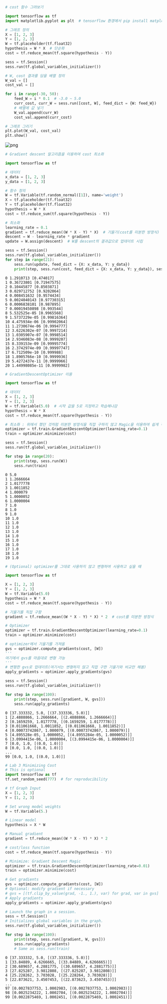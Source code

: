 

```python
# cost 함수 그려보기

import tensorflow as tf
import matplotlib.pyplot as plt  # tensorflow 환경에서 pip install matplotlib 입력하여 설치

# 그래프 정의
X = [1, 2, 3]
Y = [1, 2, 3]
W = tf.placeholder(tf.float32)
hypothesis = W * X  # 단순화
cost = tf.reduce_mean(tf.square(hypothesis - Y))

sess = tf.Session()
sess.run(tf.global_variables_initializer())

# W, cost 결과를 담을 배열 정의
W_val = []
cost_val = []

for i in range(-30, 50):
    feed_W = i * 0.1  # -3.0 ~ 5.0
    curr_cost, curr_W = sess.run([cost, W], feed_dict = {W: feed_W})
    # 배열에 값 넣기
    W_val.append(curr_W)
    cost_val.append(curr_cost)

# 그래프 그리기
plt.plot(W_val, cost_val)
plt.show()
```


![png](output_0_0.png)



```python
# Gradient descent 알고리즘을 이용하여 cost 최소화

import tensorflow as tf

# 데이터
x_data = [1, 2, 3]
y_data = [1, 2, 3]

# 함수 정의
W = tf.Variable(tf.random_normal([1]), name='weight')
X = tf.placeholder(tf.float32)
Y = tf.placeholder(tf.float32)
hypothesis = W * X
cost = tf.reduce_sum(tf.square(hypothesis - Y))

# 최소화
learning_rate = 0.1
gradient = tf.reduce_mean((W * X - Y) * X)  # 기울기(cost를 미분한 방정식)
descent = W - learning_rate * gradient
update = W.assign(descent)  # W를 descent의 결과값으로 업데이트 시킴

sess = tf.Session()
sess.run(tf.global_variables_initializer())
for step in range(21):
    sess.run(update, feed_dict = {X: x_data, Y: y_data})
    print(step, sess.run(cost, feed_dict = {X: x_data, Y: y_data}), sess.run(W))
```

    0 1.2910713 [0.474017]
    1 0.36723801 [0.71947575]
    2 0.10445877 [0.8503871]
    3 0.029712752 [0.9202064]
    4 0.008451632 [0.9574434]
    5 0.0024040143 [0.97730315]
    6 0.0006838101 [0.987895]
    7 0.00019450898 [0.993544]
    8 5.532525e-05 [0.9965568]
    9 1.5737229e-05 [0.99816364]
    10 4.475934e-06 [0.99902064]
    11 1.2730674e-06 [0.9994777]
    12 3.6226302e-07 [0.9997214]
    13 1.0305907e-07 [0.9998514]
    14 2.9346083e-08 [0.9999207]
    15 8.339153e-09 [0.99995774]
    16 2.3742974e-09 [0.99997747]
    17 6.712509e-10 [0.999988]
    18 1.8905766e-10 [0.9999936]
    19 5.4272437e-11 [0.9999966]
    20 1.44998085e-11 [0.9999982]



```python
# GradientDescentOptimizer 이용

import tensorflow as tf

# 데이터
X = [1, 2, 3]
Y = [1, 2, 3]
W = tf.Variable(5.0)  # 시작 값을 5로 지정하고 학습해나감
hypothesis = W * X
cost = tf.reduce_mean(tf.square(hypothesis - Y))

# 최소화 : 위에서 했던 것처럼 미분한 방정식을 직접 구하지 않고 Magic을 이용하여 쉽게 작성
optimizer = tf.train.GradientDescentOptimizer(learning_rate=0.1)
train = optimizer.minimize(cost)

sess = tf.Session()
sess.run(tf.global_variables_initializer())

for step in range(20):
    print(step, sess.run(W))
    sess.run(train)
```

    0 5.0
    1 1.2666664
    2 1.0177778
    3 1.0011852
    4 1.000079
    5 1.0000052
    6 1.0000004
    7 1.0
    8 1.0
    9 1.0
    10 1.0
    11 1.0
    12 1.0
    13 1.0
    14 1.0
    15 1.0
    16 1.0
    17 1.0
    18 1.0
    19 1.0



```python
# (Optional) optimizer를 그대로 사용하지 않고 변형하여 사용하고 싶을 때

import tensorflow as tf

X = [1, 2, 3]
Y = [1, 2, 3]
W = tf.Variable(5.0)
hypothesis = W * X
cost = tf.reduce_mean(tf.square(hypothesis - Y))

# 기울기를 직접 구함
gradient = tf.reduce_mean((W * X - Y) * X) * 2  # cost를 미분한 방정식

# Optimizer
optimizer = tf.train.GradientDescentOptimizer(learning_rate=0.1)
train = optimizer.minimize(cost)

# optimizer에서 기울기를 가져옴
gvs = optimizer.compute_gradients(cost, [W])
'''
여기에서 gvs를 마음대로 변형 가능
'''
# 변형한 gvs로 업데이트(여기서는 변형하지 않고 직접 구한 기울기와 비교만 해봄)
apply_gradients = optimizer.apply_gradients(gvs)

sess = tf.Session()
sess.run(tf.global_variables_initializer())

for step in range(100):
    print(step, sess.run([gradient, W, gvs]))
    sess.run(apply_gradients)
```

    0 [37.333332, 5.0, [(37.333336, 5.0)]]
    1 [2.4888866, 1.2666664, [(2.4888866, 1.2666664)]]
    2 [0.1659259, 1.0177778, [(0.1659259, 1.0177778)]]
    3 [0.011061668, 1.0011852, [(0.011061668, 1.0011852)]]
    4 [0.00073742867, 1.000079, [(0.00073742867, 1.000079)]]
    5 [4.895528e-05, 1.0000052, [(4.8955284e-05, 1.0000052)]]
    6 [3.0994415e-06, 1.0000004, [(3.0994415e-06, 1.0000004)]]
    7 [0.0, 1.0, [(0.0, 1.0)]]
    8 [0.0, 1.0, [(0.0, 1.0)]]
    ...
    99 [0.0, 1.0, [(0.0, 1.0)]]



```python
# Lab 3 Minimizing Cost
# This is optional
import tensorflow as tf
tf.set_random_seed(777)  # for reproducibility

# tf Graph Input
X = [1, 2, 3]
Y = [1, 2, 3]

# Set wrong model weights
W = tf.Variable(5.)

# Linear model
hypothesis = X * W

# Manual gradient
gradient = tf.reduce_mean((W * X - Y) * X) * 2

# cost/loss function
cost = tf.reduce_mean(tf.square(hypothesis - Y))

# Minimize: Gradient Descent Magic
optimizer = tf.train.GradientDescentOptimizer(learning_rate=0.01)
train = optimizer.minimize(cost)

# Get gradients
gvs = optimizer.compute_gradients(cost, [W])
# Optional: modify gradient if necessary
# gvs = [(tf.clip_by_value(grad, -1., 1.), var) for grad, var in gvs]
# Apply gradients
apply_gradients = optimizer.apply_gradients(gvs)

# Launch the graph in a session.
sess = tf.Session()
# Initializes global variables in the graph.
sess.run(tf.global_variables_initializer())

for step in range(100):
    print(step, sess.run([gradient, W, gvs]))
    sess.run(apply_gradients)
    # Same as sess.run(train)
```

    0 [37.333332, 5.0, [(37.333336, 5.0)]]
    1 [33.84889, 4.6266665, [(33.84889, 4.6266665)]]
    2 [30.689657, 4.2881775, [(30.689657, 4.2881775)]]
    3 [27.825287, 3.9812808, [(27.825287, 3.9812808)]]
    4 [25.228262, 3.703028, [(25.228264, 3.703028)]]
    5 [22.873621, 3.4507453, [(22.873623, 3.4507453)]]
    ...
    97 [0.0027837753, 1.0002983, [(0.0027837753, 1.0002983)]]
    98 [0.0025234222, 1.0002704, [(0.0025234222, 1.0002704)]]
    99 [0.0022875469, 1.0002451, [(0.0022875469, 1.0002451)]]

